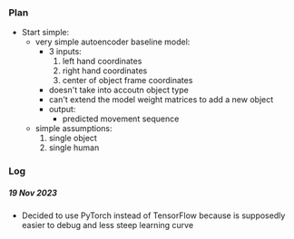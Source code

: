 ### Plan
- Start simple:
    - very simple autoencoder baseline model:
        - 3 inputs:
            1. left hand coordinates
            2. right hand coordinates
            3. center of object frame coordinates
        - doesn't take into accoutn object type
        - can't extend the model weight matrices to add a new object
        - output:
            - predicted movement sequence 
    - simple assumptions:
        1. single object
        2. single human 

### Log
##### 19 Nov 2023
- Decided to use PyTorch instead of TensorFlow because is supposedly easier to debug and less steep learning curve